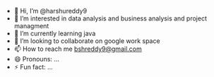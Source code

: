 - 👋 Hi, I’m @harshureddy9
- 👀 I’m interested in data analysis and business analysis and project managment
- 🌱 I’m currently learning java
- 💞️ I’m looking to collaborate on google work space
- 📫 How to reach me bshreddy9@gmail.com
- 😄 Pronouns: ...
- ⚡ Fun fact: ...

<!---
harshureddy9/harshureddy9 is a ✨ special ✨ repository because its `README.md` (this file) appears on your GitHub profile.
You can click the Preview link to take a look at your changes.
--->
